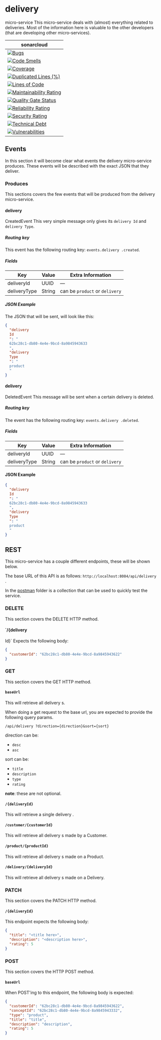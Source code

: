 # delivery

micro-service This micro-service deals with (almost) everything related to deliveries. Most of the information here is
valuable to the other developers (that are developing other micro-services).

| **sonar**cloud                                                                                                                                                                                                                                   |
|----------------------------------------------------------------------------------------------------------------------------------------------------------------------------------------------------------------------------------------------|
| [![Bugs](https://sonarcloud.io/api/project_badges/measure?project=nl.softwarestrijders.waiter%3Adelivery&metric=bugs)](https://sonarcloud.io/summary/new_code?id=nl.softwarestrijders.waiter%3Adelivery)                                     |
| [![Code Smells](https://sonarcloud.io/api/project_badges/measure?project=nl.softwarestrijders.waiter%3Adelivery&metric=code_smells)](https://sonarcloud.io/summary/new_code?id=nl.softwarestrijders.waiter%3Adelivery)                       |
| [![Coverage](https://sonarcloud.io/api/project_badges/measure?project=nl.softwarestrijders.waiter%3Adelivery&metric=coverage)](https://sonarcloud.io/summary/new_code?id=nl.softwarestrijders.waiter%3Adelivery)                             |
| [![Duplicated Lines (%)](https://sonarcloud.io/api/project_badges/measure?project=nl.softwarestrijders.waiter%3Adelivery&metric=duplicated_lines_density)](https://sonarcloud.io/summary/new_code?id=nl.softwarestrijders.waiter%3Adelivery) | 
| [![Lines of Code](https://sonarcloud.io/api/project_badges/measure?project=nl.softwarestrijders.waiter%3Adelivery&metric=ncloc)](https://sonarcloud.io/summary/new_code?id=nl.softwarestrijders.waiter%3Adelivery)                           |
| [![Maintainability Rating](https://sonarcloud.io/api/project_badges/measure?project=nl.softwarestrijders.waiter%3Adelivery&metric=sqale_rating)](https://sonarcloud.io/summary/new_code?id=nl.softwarestrijders.waiter%3Adelivery)           |
| [![Quality Gate Status](https://sonarcloud.io/api/project_badges/measure?project=nl.softwarestrijders.waiter%3Adelivery&metric=alert_status)](https://sonarcloud.io/summary/new_code?id=nl.softwarestrijders.waiter%3Adelivery)              |
| [![Reliability Rating](https://sonarcloud.io/api/project_badges/measure?project=nl.softwarestrijders.waiter%3Adelivery&metric=reliability_rating)](https://sonarcloud.io/summary/new_code?id=nl.softwarestrijders.waiter%3Adelivery)         |
| [![Security Rating](https://sonarcloud.io/api/project_badges/measure?project=nl.softwarestrijders.waiter%3Adelivery&metric=security_rating)](https://sonarcloud.io/summary/new_code?id=nl.softwarestrijders.waiter%3Adelivery)               |
| [![Technical Debt](https://sonarcloud.io/api/project_badges/measure?project=nl.softwarestrijders.waiter%3Adelivery&metric=sqale_index)](https://sonarcloud.io/summary/new_code?id=nl.softwarestrijders.waiter%3Adelivery)                    |
| [![Vulnerabilities](https://sonarcloud.io/api/project_badges/measure?project=nl.softwarestrijders.waiter%3Adelivery&metric=vulnerabilities)](https://sonarcloud.io/summary/new_code?id=nl.softwarestrijders.waiter%3Adelivery)               |

## Events

In this section it will become clear what events the delivery micro-service produces. These events will be described
with the exact JSON that they deliver.

### Produces

This sections covers the few events that will be produced from the delivery micro-service.

#### delivery

CreatedEvent This very simple message only gives its `delivery Id` and `delivery Type`.

##### Routing key

This event has the following routing key: `events.delivery .created`.

##### Fields

| Key        | Value  | Extra Information              |
|------------|--------|--------------------------------|
| deliveryId   | UUID   | —                              |
| deliveryType | String | can be `product` or `delivery` |

##### JSON Example

The JSON that will be sent, will look like this:

```json
{
  "delivery
  Id
  ": "
  62bc28c1-db80-4e4e-9bcd-8a9845943633
  ",
  "delivery
  Type
  ": "
  product
  "
}
```

#### delivery

DeletedEvent This message will be sent when a certain delivery is deleted.

##### Routing key

The event has the following routing key: `events.delivery .deleted`.

##### Fields

| Key        | Value  | Extra Information              |
|------------|--------|--------------------------------|
| deliveryId   | UUID   | —                              |
| deliveryType | String | can be `product` or `delivery` |

#### JSON Example

```json
{
  "delivery
  Id
  ": "
  62bc28c1-db80-4e4e-9bcd-8a9845943633
  ",
  "delivery
  Type
  ": "
  product
  "
}
```

## REST

This micro-service has a couple different endpoints, these will be shown below.

The base URL of this API is as follows: `http://localhost:8084/api/delivery
`.

In the [postman](./postman) folder is a collection that can be used to quickly test the service.

### DELETE

This section covers the DELETE HTTP method.

#### `/{delivery

Id}`
Expects the following body:

```json
{
  "customerId": "62bc28c1-db80-4e4e-9bcd-8a9845943622"
}
```

### GET

This section covers the GET HTTP method.

#### `baseUrl`

This will retrieve all delivery s.

When doing a get request to the base url, you are expected to provide the following query params.

`/api/delivery ?direction={direction}&sort={sort}`

direction can be:

- `desc`
- `asc`

sort can be:

- `title`
- `description`
- `type`
- `rating`

**note**: these are not optional.

#### `/{deliveryId}`
This will retrieve a single delivery .

#### `/customer/{customerId}`

This will retrieve all delivery s made by a Customer.

#### `/product/{productId}`

This will retrieve all delivery s made on a Product.

#### `/delivery/{deliveryId}`

This will retrieve all delivery s made on a Delivery.

### PATCH

This section covers the PATCH HTTP method.

#### `/{deliveryId}`
This endpoint expects the following body:

```json
{
  "title": "<title here>",
  "description": "<description here>",
  "rating": 5
}
```

### POST

This section covers the HTTP POST method.

#### `baseUrl`

When POST'ing to this endpoint, the following body is expected:

```json
{
  "customerId": "62bc28c1-db80-4e4e-9bcd-8a9845943622",
  "conceptId": "62bc28c1-db80-4e4e-9bcd-8a9845943332",
  "type": "product",
  "title": "title",
  "description": "description",
  "rating": 5
}
```
